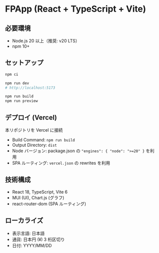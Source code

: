 # FPApp (React + TypeScript + Vite)

## 必要環境
- Node.js 20 以上（推奨: v20 LTS）
- npm 10+

## セットアップ
```bash
npm ci

npm run dev
# http://localhost:5173

npm run build
npm run preview
```

## デプロイ (Vercel)
本リポジトリを Vercel に接続

- Build Command: `npm run build`
- Output Directory: `dist`
- Node バージョン: package.json の `"engines": { "node": ">=20" }` を利用
- SPA ルーティング: `vercel.json` の rewrites を利用

## 技術構成
- React 18, TypeScript, Vite 6
- MUI (UI), Chart.js (グラフ)
- react-router-dom (SPA ルーティング)

## ローカライズ
- 表示言語: 日本語
- 通貨: 日本円 (¥) 3 桁区切り
- 日付: YYYY/MM/DD
